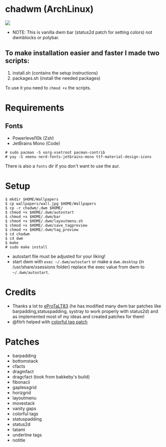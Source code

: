 # chadwm (ArchLinux)

<img src="https://github.com/siduck76/chadwm/blob/main/screenshots/col_layout.png">

- NOTE: This is vanilla dwm bar (status2d patch for setting colors) not dwmblocks or polybar.

## To make installation easier and faster I made two scripts:
1. install.sh (contains the setup instructions)
2. packages.sh (install the needed packages)

To use it you need to ```chmod +x``` the scripts.

# Requirements

## Fonts

- Powerlevel10k (Zsh)
- JetBrains Mono (Code)

```
# sudo pacman -S xorg-xsetroot pacman-contrib
# yay -S xmenu nerd-fonts-jetbrains-mono ttf-material-design-icons
```

There is also a ```fonts``` dir if you don't want to use the aur.

# Setup

```
$ mkdir $HOME/Wallpapers
$ cp wallpapers/wall.jpg $HOME/Wallpapers
$ cp -r chadwm/.dwm $HOME/
$ chmod +x $HOME/.dwm/autostart
$ chmod +x $HOME/.dwm/bar
$ chmod +x $HOME/.dwm/layoutmenu.sh
$ chmod +x $HOME/.dwm/save_tagpreview
$ chmod +x $HOME/.dwm/tag_preview
$ cd chadwm
$ cd dwm
$ make
# sudo make install
```
- autostart file must be adjusted for your liking!
- start dwm with ```exec ~/.dwm/autostart``` or make a ```dwm.desktop``` (in /usr/share/xsessions folder) replace the exec value from dwm to ```~/.dwm/autostart```.

# Credits 

- Thanks a lot to [eProTaLT83](https://www.reddit.com/user/eProTaLT83) (he has modified many dwm bar patches like barpadding,statuspadding, systray to work properly with status2d) and as implemented most of my ideas and created patches for them!
- @fitrh helped with [colorful tag patch](https://github.com/fitrh/dwm/issues/1)

# Patches

- barpadding 
- bottomstack
- cfacts
- dragmfact 
- dragcfact (took from bakkeby's build)
- fibonacii
- gaplessgrid
- horizgrid
- layoutmenu 
- movestack 
- vanity gaps
- colorful tags
- statuspadding 
- status2d
- tatami 
- underline tags
- notitle

